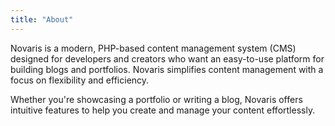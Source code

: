 ```yaml
---
title: "About"
---
```

Novaris is a modern, PHP-based content management system (CMS) designed for developers and creators who want an easy-to-use platform for building blogs and portfolios. Novaris simplifies content management with a focus on flexibility and efficiency.

Whether you're showcasing a portfolio or writing a blog, Novaris offers intuitive features to help you create and manage your content effortlessly.